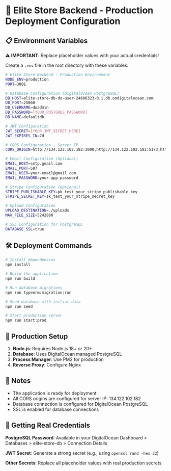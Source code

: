 # 🚀 Elite Store Backend - Production Deployment Configuration

## 📋 Environment Variables

⚠️ **IMPORTANT**: Replace placeholder values with your actual credentials!

Create a `.env` file in the root directory with these variables:

```bash
# Elite Store Backend - Production Environment
NODE_ENV=production
PORT=3001

# Database Configuration (DigitalOcean PostgreSQL)
DB_HOST=elite-store-db-do-user-24606323-0.i.db.ondigitalocean.com
DB_PORT=25060
DB_USERNAME=doadmin
DB_PASSWORD=[YOUR_POSTGRES_PASSWORD]
DB_NAME=defaultdb

# JWT Configuration
JWT_SECRET=[YOUR_JWT_SECRET_HERE]
JWT_EXPIRES_IN=7d

# CORS Configuration - Server IP
CORS_ORIGIN=http://134.122.102.182:3000,http://134.122.102.182:5173,http://134.122.102.182

# Email Configuration (Optional)
EMAIL_HOST=smtp.gmail.com
EMAIL_PORT=587
EMAIL_USER=your-email@gmail.com
EMAIL_PASSWORD=your-app-password

# Stripe Configuration (Optional)
STRIPE_PUBLISHABLE_KEY=pk_test_your_stripe_publishable_key
STRIPE_SECRET_KEY=sk_test_your_stripe_secret_key

# Upload Configuration
UPLOAD_DESTINATION=./uploads
MAX_FILE_SIZE=5242880

# SSL Configuration for PostgreSQL
DATABASE_SSL=true
```

## 🛠️ Deployment Commands

```bash
# Install dependencies
npm install

# Build the application
npm run build

# Run database migrations
npm run typeorm:migration:run

# Seed database with initial data
npm run seed

# Start production server
npm run start:prod
```

## 🔧 Production Setup

1. **Node.js**: Requires Node.js 18+ or 20+
2. **Database**: Uses DigitalOcean managed PostgreSQL
3. **Process Manager**: Use PM2 for production
4. **Reverse Proxy**: Configure Nginx

## 📝 Notes

- The application is ready for deployment
- All CORS origins are configured for server IP: 134.122.102.182
- Database connection is configured for DigitalOcean PostgreSQL
- SSL is enabled for database connections

## 🔐 Getting Real Credentials

**PostgreSQL Password**: Available in your DigitalOcean Dashboard > Databases > elite-store-db > Connection Details

**JWT Secret**: Generate a strong secret (e.g., using `openssl rand -hex 32`)

**Other Secrets**: Replace all placeholder values with real production secrets
